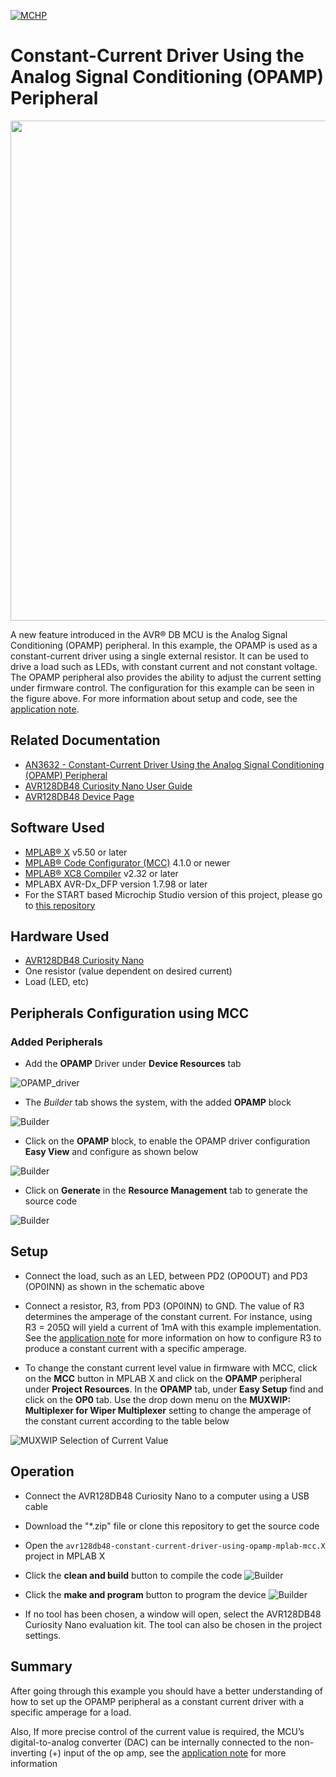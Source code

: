 <!-- Please do not change this logo with link -->
[![MCHP](images/microchip.png)](https://www.microchip.com)

# Constant-Current Driver Using the Analog Signal Conditioning (OPAMP) Peripheral
<p align="left">
  <img width=800px height=auto src="images/setup.png">
</p>

A new feature introduced in the AVR® DB MCU is the Analog Signal Conditioning (OPAMP) peripheral. In this example, the OPAMP is used as a constant-current driver using a single external resistor. It can be used to drive a load such as LEDs, with constant current and not constant voltage. The OPAMP peripheral also provides the ability to adjust the current setting under firmware control. The configuration for this example can be seen in the figure above. For more information about setup and code, see the [application note](https://microchip.com/DS00003632).

## Related Documentation

* [AN3632 - Constant-Current Driver Using the Analog Signal Conditioning (OPAMP) Peripheral](https://microchip.com/DS00003632)
* [AVR128DB48 Curiosity Nano User Guide](https://www.microchip.com/DS50003037)
* [AVR128DB48 Device Page](https://www.microchip.com/wwwproducts/en/AVR128DB48)

## Software Used

* [MPLAB® X](https://www.microchip.com/mplab/mplab-x-ide) v5.50 or later
* [MPLAB® Code Configurator (MCC)](https://www.microchip.com/mplab/mplab-code-configurator) 4.1.0 or newer
* [MPLAB® XC8 Compiler](https://www.microchip.com/mplab/compilers) v2.32 or later
* MPLABX AVR-Dx_DFP version 1.7.98 or later
* For the START based Microchip Studio version of this project, please go to [this repository](https://github.com/microchip-pic-avr-examples/avr128db48-constant-current-driver-using-opamp-studio-start)
  
## Hardware Used

* [AVR128DB48 Curiosity Nano](https://www.microchip.com/DevelopmentTools/ProductDetails/PartNO/EV35L43A)
* One resistor (value dependent on desired current)
* Load (LED, etc)

## Peripherals Configuration using MCC

### Added Peripherals

* Add the **OPAMP** Driver under **Device Resources** tab 

![OPAMP_driver](images/MCC_Melody_adding_OPAMP_driver.png)

* The *Builder* tab shows the system, with the added **OPAMP** block

![Builder](images/MCC_Melody_builder.png)

* Click on the **OPAMP** block, to enable the OPAMP driver configuration **Easy View** and configure as shown below

![Builder](images/MCC_Melody_OPAMP_Configuration.png)

* Click on **Generate** in the **Resource Management** tab to generate the source code

![Builder](images/MCC_Melody_generate.png)

## Setup
* Connect the load, such as an LED, between PD2 (OP0OUT) and PD3 (OP0INN) as shown in the schematic above

* Connect a resistor, R3, from PD3 (OP0INN) to GND. The value of R3 determines the amperage of the constant current. For instance, using R3 = 205Ω will yield a current of 1mA with this example implementation. See the [application note](https://microchip.com/DS00003632) for more information on how to configure R3 to produce a constant current with a specific amperage.

* To change the constant current level value in firmware with MCC, click on the **MCC** button in MPLAB X and click on the **OPAMP** peripheral under **Project Resources**. In the **OPAMP** tab, under **Easy Setup** find and click on the **OP0** tab. Use the drop down menu on the **MUXWIP: Multiplexer for Wiper Multiplexer** setting to change the amperage of the constant current according to the table below 

![MUXWIP Selection of Current Value](images/MCC_OPAMP_MUXWIP_gain.png) 

## Operation
* Connect the AVR128DB48 Curiosity Nano to a computer using a USB cable

* Download the "*.zip" file or clone this repository to get the source code

* Open the `avr128db48-constant-current-driver-using-opamp-mplab-mcc.X` project in MPLAB X

* Click the **clean and build** button to compile the code
![Builder](images/clean_and_build.png)


* Click the **make and program** button to program the device
![Builder](images/make_and_prog.png)

* If no tool has been chosen, a window will open, select the AVR128DB48 Curiosity Nano evaluation kit. The tool can also be chosen in the project settings. 

## Summary
After going through this example you should have a better understanding of how to set up the OPAMP peripheral as a constant current driver with a specific amperage for a load.

Also, If more precise control of the current value is required, the MCU’s digital-to-analog converter (DAC) can be internally connected to the non-inverting (+) input of the op amp, see the [application note](https://microchip.com/DS00003632) for more information

